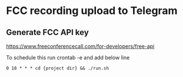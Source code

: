 # FCC recording upload to Telegram

## Generate FCC API key

https://www.freeconferencecall.com/for-developers/free-api


To schedule this run crontab -e and add below line

```
0 18 * * * cd {project dir} && ./run.sh
```